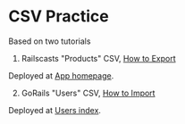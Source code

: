 # CSV Practice

Based on two tutorials

1. Railscasts "Products" CSV, [How to Export](http://railscasts.com/episodes/362-exporting-csv-and-excel)

Deployed at [App homepage](https://csv-practice-jabernathy.herokuapp.com/).

2. GoRails "Users" CSV, [How to Import](https://gorails.com/episodes/intro-to-importing-from-csv)

Deployed at [Users index](https://csv-practice-jabernathy.herokuapp.com/users).